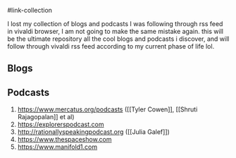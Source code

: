 #link-collection 

I lost my collection of blogs and podcasts I was following through rss feed in vivaldi browser, I am not going to make the same mistake again. this will be the ultimate repository all the cool blogs and podcasts i discover, and will follow through vivaldi rss feed according to my current phase of life lol.

## Blogs

## Podcasts
1. https://www.mercatus.org/podcasts ([[Tyler Cowen]], [[Shruti Rajagopalan]] et al)
2. https://explorerspodcast.com 
3. http://rationallyspeakingpodcast.org ([[Julia Galef]]) 
4. https://www.thespaceshow.com
5. https://www.manifold1.com